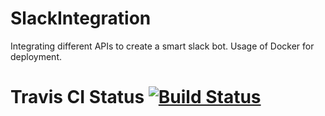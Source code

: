 # SlackIntegration
Integrating different APIs to create a smart slack bot. Usage of Docker for deployment.

# Travis CI Status [![Build Status](https://travis-ci.org/ukiras123/SlackIntegration.svg?branch=master)](https://travis-ci.org/ukiras123/SlackIntegration/)
